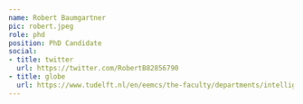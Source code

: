 ```yaml
---
name: Robert Baumgartner
pic: robert.jpeg
role: phd
position: PhD Candidate
social:
- title: twitter
  url: https://twitter.com/RobertB82856790
- title: globe
  url: https://www.tudelft.nl/en/eemcs/the-faculty/departments/intelligent-systems/cybersecurityeemcs/people
---
```

